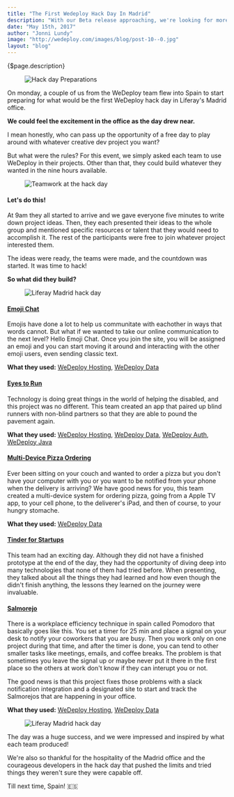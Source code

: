 ```yaml
---
title: "The First Wedeploy Hack Day In Madrid"
description: "With our Beta release approaching, we're looking for more and more developers to try out WeDeploy and give us feedback about how we can make it better. Since we knew there were lots of great developers in Spain, we decided to jump on a plane and go to our Madrid office to host a WeDeploy hack day!"
date: "May 15th, 2017"
author: "Jonni Lundy"
image: "http://wedeploy.com/images/blog/post-10--0.jpg"
layout: "blog"
---
```


<article>

{$page.description}

<figure>
    <img src="../images/blog/post-10--1.jpg" alt="Hack day Preparations">
</figure>

On monday, a couple of us from the WeDeploy team flew into Spain to start preparing for what would be the first WeDeploy hack day in Liferay's Madrid office.

**We could feel the excitement in the office as the day drew near.** 

I mean honestly, who can pass up the opportunity of a free day to play around with whatever creative dev project you want? 

But what were the rules? For this event, we simply asked each team to use WeDeploy in their projects. Other than that, they could build whatever they wanted in the nine hours available.

<figure>
    <img src="../images/blog/post-10--2.jpg" alt="Teamwork at the hack day">

</figure>

#### Let's do this!
At 9am they all started to arrive and we gave everyone five minutes to write down project ideas. Then, they each presented their ideas to the whole group and mentioned specific resources or talent that they would need to accomplish it. The rest of the participants were free to join whatever project interested them. 

The ideas were ready, the teams were made, and the countdown was started. It was time to hack!

**So what did they build?**

<figure>
    <img src="../images/blog/post-10--3.jpg" alt="Liferay Madrid hack day">
</figure>

#### [Emoji Chat](https://www.youtube.com/watch?v=7iMfTvhB-38&list=PLKb_gn-WO_Ko30pgNP-gxTKKrsaAC-jlk&index=1)

Emojis have done a lot to help us communitate with eachother in ways that words cannot. But what if we wanted to take our online communication to the next level? Hello Emoji Chat. Once you join the site, you will be assigned an emoji and you can start moving it around and interacting with the other emoji users, even sending classic text.

**What they used:** [WeDeploy Hosting](http://wedeploy.com/docs/hosting), [WeDeploy Data](http://wedeploy.com/docs/data)

#### [Eyes to Run](https://www.youtube.com/watch?v=06kDmXkoo50&list=PLKb_gn-WO_Ko30pgNP-gxTKKrsaAC-jlk&index=2)

Technology is doing great things in the world of helping the disabled, and this project was no different. This team created an app that paired up blind runners with non-blind partners so that they are able to pound the pavement again. 

**What they used:** [WeDeploy Hosting](http://wedeploy.com/docs/hosting), [WeDeploy Data](http://wedeploy.com/docs/data), [WeDeploy Auth](http://wedeploy.com/docs/auth), [WeDeploy Java](http://wedeploy.com/docs/other/java.html)

#### [Multi-Device Pizza Ordering](https://www.youtube.com/watch?v=5AoDiNM1kbI&list=PLKb_gn-WO_Ko30pgNP-gxTKKrsaAC-jlk&index=3)

Ever been sitting on your couch and wanted to order a pizza but you don't have your computer with you or you want to be notified from your phone when the delivery is arriving? We have good news for you, this team created a multi-device system for ordering pizza, going from a Apple TV app, to your cell phone, to the deliverer's iPad, and then of course, to your hungry stomache. 

**What they used:** [WeDeploy Data](http://wedeploy.com/docs/data)

#### [Tinder for Startups](https://www.youtube.com/watch?v=OcUhyNp7KFY&list=PLKb_gn-WO_Ko30pgNP-gxTKKrsaAC-jlk&index=5)

This team had an exciting day. Although they did not have a finished prototype at the end of the day, they had the opportunity of diving deep into many technologies that none of them had tried before. When presenting, they talked about all the things they had learned and how even though the didn't finish anything, the lessons they learned on the journey were invaluable.

#### [Salmorejo](https://www.youtube.com/watch?v=OcUhyNp7KFY&list=PLKb_gn-WO_Ko30pgNP-gxTKKrsaAC-jlk&index=5)

There is a workplace efficiency technique in spain called Pomodoro that basically goes like this. You set a timer for 25 min and place a signal on your desk to notify your coworkers that you are busy. Then you work only on one project during that time, and after the timer is done, you can tend to other smaller tasks like meetings, emails, and coffee breaks. The problem is that sometimes you leave the signal up or maybe never put it there in the first place so the others at work don't know if they can interupt you or not. 

The good news is that this project fixes those problems with a slack notification integration and a designated site to start and track the Salmorejos that are happening in your office.

**What they used:** [WeDeploy Hosting](http://wedeploy.com/docs/hosting), [WeDeploy Data](http://wedeploy.com/docs/data)

<figure>
    <img src="../images/blog/post-10--0.jpg" alt="Liferay Madrid hack day">
</figure>

The day was a huge success, and we were impressed and inspired by what each team produced!

We're also so thankful for the hospitality of the Madrid office and the courageous developers in the hack day that pushed the limits and tried things they weren't sure they were capable off. 

Till next time, Spain! 🇪🇸

</article>
